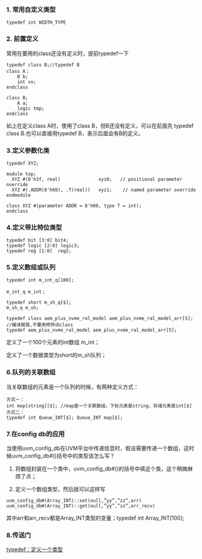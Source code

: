 ### 1. 常用自定义类型
~~~
typedef int WIDTH_TYPE
~~~
### 2. 前置定义
常用在要用的class还没有定义时，提前typedef一下
~~~
typedef class B;//typedef B
class A；
    B b;
    int xx;
endclass

class B;
    A a;
    logic tmp;
endclass
~~~
如上在定义class A时，使用了class B，但B还没有定义，可以在前面先 typedef class B.也可以直接用typedef B，表示后面会有B的定义。
### 3.定义参数化类
~~~
typedef XYZ;
 
module top;
  XYZ #(8'h3f, real)              xyz0;   // positional parameter override
  XYZ #(.ADDR(8'h60), .T(real))   xyz1;    // named parameter override
endmodule
 
class XYZ #(parameter ADDR = 8'h00, type T = int);
endclass
~~~
### 4.定义带比特位类型
~~~
typedef bit [3:0] bit4;
typedef logic [2:0] logic3;
typedef reg [1:0]  reg2;
~~~
### 5.定义数组或队列
~~~
typedef int m_int_q[100];
 
m_int_q m_int；
 
typedef short m_sh_q[$];
m_sh_q m_sh;

typedef class aem_plus_nvme_ral_model aem_plus_nvme_ral_model_arr[5]; //编译报错,不要用修饰词class
typedef aem_plus_nvme_ral_model aem_plus_nvme_ral_model_arr[5];

~~~
定义了一个100个元素的int数组 m_int；

定义了一个数据类型为short的m_sh队列；
### 6.队列的关联数组
当关联数组的元素是一个队列的时候，有两种定义方式：
~~~
方式一：
int map[string][$]; //map是一个关联数组，下标元素是string，存储元素是int[$]
方式二：
typedef int Queue_INT[$]; Queue_INT map[$];
~~~
### 7.在config db的应用
当使用uvm_config_db在UVM平台中传递信息时，假设需要传递一个数组，这时候uvm_config_db#()括号中的类型该怎么写？

1) 将数组封装在一个类中，uvm_config_db#()的括号中填这个类，这个稍微麻烦了点；

2) 定义一个数组类型，然后就可以这样写
~~~
uvm_config_db#(Array_INT)::set(null,”yy”,”zz”,arr)
uvm_config_db#(Array_INT)::get(null,”yy”,”zz”,arr_recv)
~~~
其中arr和arr_recv都是Array_INT类型的变量；typedef int Array_INT[100];

### 8.传送门
[typedef：定义一个类型](https://link.csdn.net/?target=https%3A%2F%2Fzhuanlan.zhihu.com%2Fp%2F370616107)
